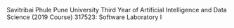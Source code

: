 Savitribai Phule Pune University
Third Year of Artificial Intelligence and Data Science (2019 Course) 317523: 
Software Laboratory I
